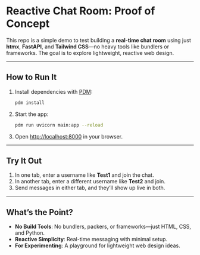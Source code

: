 # Reactive Chat Room: Proof of Concept

This repo is a simple demo to test building a **real-time chat room** using just **htmx**, **FastAPI**, and **Tailwind CSS**—no heavy tools like bundlers or frameworks. The goal is to explore lightweight, reactive web design.

---

## How to Run It

1. Install dependencies with [PDM](https://pdm.fming.dev/):

   ```bash
   pdm install
   ```

2. Start the app:

   ```bash
   pdm run uvicorn main:app --reload
   ```

3. Open [http://localhost:8000](http://localhost:8000) in your browser.

---

## Try It Out

1. In one tab, enter a username like **Test1** and join the chat.
2. In another tab, enter a different username like **Test2** and join.
3. Send messages in either tab, and they’ll show up live in both.

---

## What’s the Point?

- **No Build Tools**: No bundlers, packers, or frameworks—just HTML, CSS, and Python.
- **Reactive Simplicity**: Real-time messaging with minimal setup.
- **For Experimenting**: A playground for lightweight web design ideas. 


